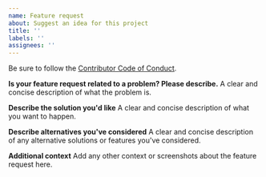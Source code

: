 ```yaml
---
name: Feature request
about: Suggest an idea for this project
title: ''
labels: ''
assignees: ''
---
```


Be sure to follow the [Contributor Code of Conduct](https://github.com/artberri/express-http-context2/blob/main/CODE_OF_CONDUCT.md).

**Is your feature request related to a problem? Please describe.**
A clear and concise description of what the problem is.

**Describe the solution you'd like**
A clear and concise description of what you want to happen.

**Describe alternatives you've considered**
A clear and concise description of any alternative solutions or features you've considered.

**Additional context**
Add any other context or screenshots about the feature request here.
